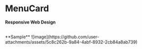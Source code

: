 # MenuCard
<b>Responsive Web Design</b>

<br>
**Sample**
![image](https://github.com/user-attachments/assets/5c8c262b-9a84-4abf-8932-2cb84a8ab739)



